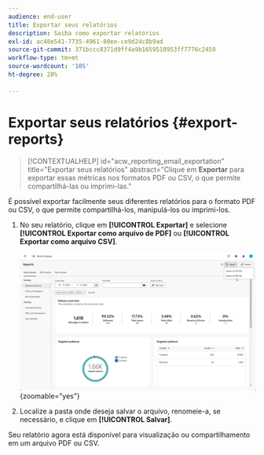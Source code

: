 ```yaml
---
audience: end-user
title: Exportar seus relatórios
description: Saiba como exportar relatórios
exl-id: ac48e541-7735-4961-80ee-ce9d24c8b9ad
source-git-commit: 371bccc8371d9ff4a9b1659510953ff7776c2459
workflow-type: tm+mt
source-wordcount: '105'
ht-degree: 28%

---
```


# Exportar seus relatórios {#export-reports}

>[!CONTEXTUALHELP]
>id="acw_reporting_email_exportation"
>title="Exportar seus relatórios"
>abstract="Clique em **Exportar** para exportar essas métricas nos formatos PDF ou CSV, o que permite compartilhá-las ou imprimi-las."

É possível exportar facilmente seus diferentes relatórios para o formato PDF ou CSV, o que permite compartilhá-los, manipulá-los ou imprimi-los.

1. No seu relatório, clique em **[!UICONTROL Exportar]** e selecione **[!UICONTROL Exportar como arquivo de PDF]** ou **[!UICONTROL Exportar como arquivo CSV]**.

   ![](assets/global_report_export.png){zoomable="yes"}

1. Localize a pasta onde deseja salvar o arquivo, renomeie-a, se necessário, e clique em **[!UICONTROL Salvar]**.

Seu relatório agora está disponível para visualização ou compartilhamento em um arquivo PDF ou CSV.
